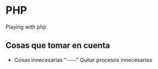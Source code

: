 # PHP
Playing with php 


## Cosas que tomar en cuenta
- Cosas innecesarias "----" Quitar procesos innecesarios
